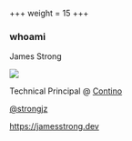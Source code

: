 +++
weight = 15
+++

### whoami

James Strong  

![](/dfw-hashi/imagesjames.png)

Technical Principal @ [Contino](https://contino.io)

[@strongjz](https://twitter.com/strongjz)

https://jamesstrong.dev
